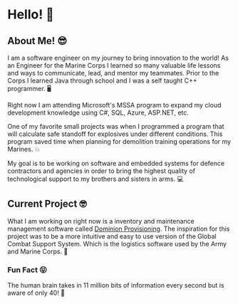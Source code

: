 # Hello! 👋

## About Me! 😎
I am a software engineer on my journey to bring innovation to the world! As an Engineer for the Marine Corps I learned so many valuable life lessons and ways to
communicate, lead, and mentor my teammates. Prior to the Corps I learned Java through school and I was a self taught C++ programmer. 🖥

Right now I am attending Microsoft's MSSA program to expand my cloud development knowledge using C#, SQL, Azure, ASP.NET, etc.

One of my favorite small projects was when I programmed a program that will calculate safe standoff for explosives under different conditions. This program saved time
when planning for demolition training operations for my Marines. 💥

My goal is to be working on software and embedded systems for defence contractors and agencies in order to bring the highest quality of technological support to my 
brothers and sisters in arms. 💻

## Current Project 🤓
What I am working on right now is a inventory and maintenance management software called [Dominion Provisioning](https://github.com/EvinRWatson/DominionProvisioning).
The inspiration for this project was to be a more intuitive and easy to use version of the Global Combat Support System. Which is the logistics software used by the 
Army and Marine Corps. 🤖

### Fun Fact 😝
The human brain takes in 11 million bits of information every second but is aware of only 40! 🤯
